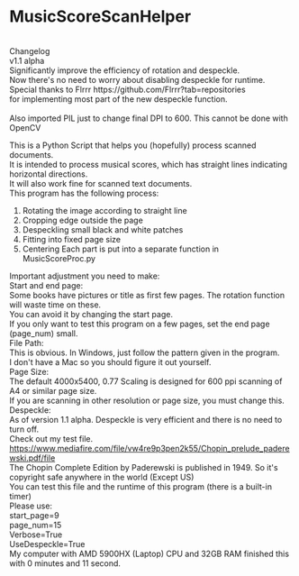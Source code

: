 # MusicScoreScanHelper
<br />
Changelog<br />
v1.1 alpha<br />
Significantly improve the efficiency of rotation and despeckle.<br />
Now there's no need to worry about disabling despeckle for runtime.<br />
Special thanks to Flrrr https://github.com/Flrrr?tab=repositories <br />
for implementing most part of the new despeckle function.<br />
<br />
Also imported PIL just to change final DPI to 600. This cannot be done with OpenCV<br />

This is a Python Script that helps you (hopefully) process scanned documents. <br />
It is intended to process musical scores, which has straight lines indicating horizontal directions.<br />
It will also work fine for scanned text documents.<br />
This program has the following process:
1. Rotating the image according to straight line
2. Cropping edge outside the page
3. Despeckling small black and white patches
4. Fitting into fixed page size
5. Centering
Each part is put into a separate function in MusicScoreProc.py<br />

Important adjustment you need to make:<br />
Start and end page:<br />
Some books have pictures or title as first few pages. The rotation function will waste time on these. <br />
You can avoid it by changing the start page.<br />
If you only want to test this program on a few pages, set the end page (page_num) small.<br />
File Path:<br />
  This is obvious. In Windows, just follow the pattern given in the program.<br />
  I don't have a Mac so you should figure it out yourself.<br />
Page Size:<br />
  The default 4000x5400, 0.77 Scaling is designed for 600 ppi scanning of A4 or similar page size.<br />
  If you are scanning in other resolution or page size, you must change this.<br />
Despeckle:<br />
  As of version 1.1 alpha. Despeckle is very efficient and there is no need to turn off.
<br />
Check out my test file.<br />
  https://www.mediafire.com/file/vw4re9p3pen2k55/Chopin_prelude_paderewski.pdf/file<br />
  The Chopin Complete Edition by Paderewski is published in 1949. So it's copyright safe anywhere in the world (Except US)<br />
  You can test this file and the runtime of this program (there is a built-in timer)<br />
  Please use:<br />
    start_page=9<br />
    page_num=15<br />
    Verbose=True<br />
    UseDespeckle=True<br />
  My computer with AMD 5900HX (Laptop) CPU and 32GB RAM finished this with 0 minutes and 11 second.<br />
  
